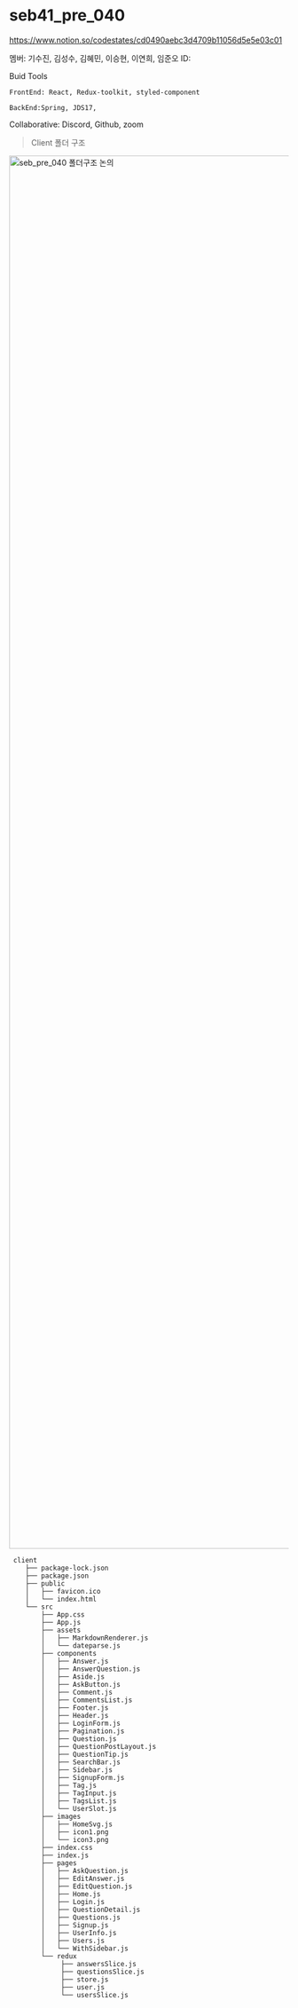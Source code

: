 # seb41_pre_040

https://www.notion.so/codestates/cd0490aebc3d4709b11056d5e5e03c01

멤버: 기수진, 김성수, 김혜민, 이승현, 이연희, 임준오
ID:

Buid Tools

    FrontEnd: React, Redux-toolkit, styled-component

    BackEnd:Spring, JDS17,

Collaborative: Discord, Github, zoom

> Client 폴더 구조

<img width="2512" alt="seb_pre_040 폴더구조 논의" src="https://user-images.githubusercontent.com/65396939/208835890-33c2be65-e507-4ee8-9ea1-cb12b5fbe7a9.png">

```
 client
    ├── package-lock.json
    ├── package.json
    ├── public
    │   ├── favicon.ico
    │   └── index.html
    └── src
        ├── App.css
        ├── App.js
        ├── assets
        │   ├── MarkdownRenderer.js
        │   └── dateparse.js
        ├── components
        │   ├── Answer.js
        │   ├── AnswerQuestion.js
        │   ├── Aside.js
        │   ├── AskButton.js
        │   ├── Comment.js
        │   ├── CommentsList.js
        │   ├── Footer.js
        │   ├── Header.js
        │   ├── LoginForm.js
        │   ├── Pagination.js
        │   ├── Question.js
        │   ├── QuestionPostLayout.js
        │   ├── QuestionTip.js
        │   ├── SearchBar.js
        │   ├── Sidebar.js
        │   ├── SignupForm.js
        │   ├── Tag.js
        │   ├── TagInput.js
        │   ├── TagsList.js
        │   └── UserSlot.js
        ├── images
        │   ├── HomeSvg.js
        │   ├── icon1.png
        │   └── icon3.png
        ├── index.css
        ├── index.js
        ├── pages
        │   ├── AskQuestion.js
        │   ├── EditAnswer.js
        │   ├── EditQuestion.js
        │   ├── Home.js
        │   ├── Login.js
        │   ├── QuestionDetail.js
        │   ├── Questions.js
        │   ├── Signup.js
        │   ├── UserInfo.js
        │   ├── Users.js
        │   └── WithSidebar.js
        └── redux
             ├── answersSlice.js
             ├── questionsSlice.js
             ├── store.js
             ├── user.js
             └── usersSlice.js

```
